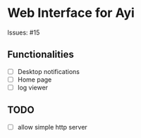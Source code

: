 # Web Interface for Ayi 

Issues: #15

## Functionalities

- [ ] Desktop notifications
- [ ] Home page
- [ ] log viewer

## TODO

- [ ] allow simple http server
